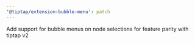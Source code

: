 ```yaml
---
'@tiptap/extension-bubble-menu': patch
---
```


Add support for bubble menus on node selections for feature parity with tiptap v2
